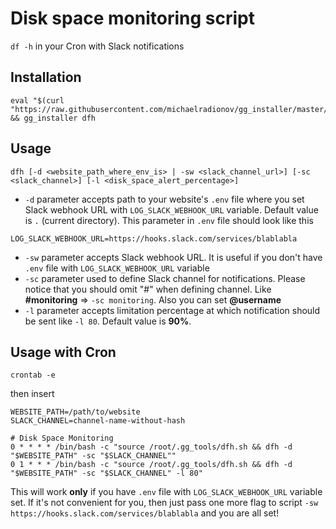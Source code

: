 # Disk space monitoring script
`df -h` in your Cron with Slack notifications

## Installation

```shell
eval "$(curl "https://raw.githubusercontent.com/michaelradionov/gg_installer/master/gg_installer.sh")" && gg_installer dfh
```

## Usage

```
dfh [-d <website_path_where_env_is> | -sw <slack_channel_url>] [-sс <slack_channel>] [-l <disk_space_alert_percentage>]
```

- `-d` parameter accepts path to your website's `.env` file where you set Slack webhook URL with `LOG_SLACK_WEBHOOK_URL` variable. Default value is `.` (current directory). This parameter in `.env` file should look like this
```shell
LOG_SLACK_WEBHOOK_URL=https://hooks.slack.com/services/blablabla
```
- `-sw` parameter accepts Slack webhook URL. It is useful if you don't have `.env` file with `LOG_SLACK_WEBHOOK_URL` variable
- `-sc` parameter used to define Slack channel for notifications. Please notice that you should omit "#" when defining channel. Like **#monitoring** => `-sc monitoring`. Also you can set **@username**
- `-l` parameter accepts limitation percentage at which notification should be sent like `-l 80`. Default value is **90%**.


## Usage with Cron

```shell
crontab -e
```
then insert
```shell
WEBSITE_PATH=/path/to/website
SLACK_CHANNEL=channel-name-without-hash

# Disk Space Monitoring
0 * * * * /bin/bash -c "source /root/.gg_tools/dfh.sh && dfh -d "$WEBSITE_PATH" -sc "$SLACK_CHANNEL""
0 1 * * * /bin/bash -c "source /root/.gg_tools/dfh.sh && dfh -d "$WEBSITE_PATH" -sc "$SLACK_CHANNEL" -l 80"
```

This will work **only** if you have `.env` file with `LOG_SLACK_WEBHOOK_URL` variable set. If it's not convenient for you, then just pass one more flag to script `-sw https://hooks.slack.com/services/blablabla` and you are all set!